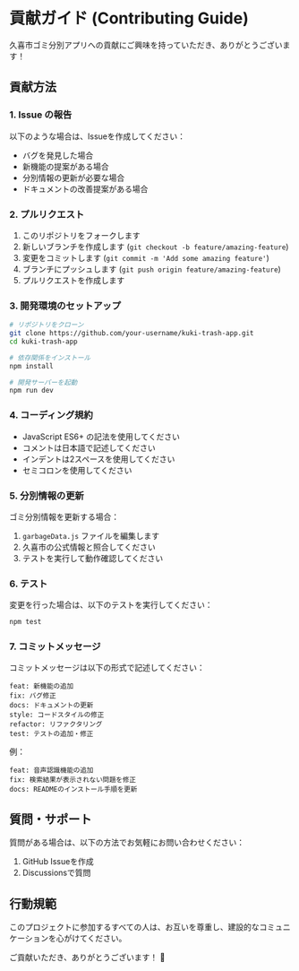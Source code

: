 # 貢献ガイド (Contributing Guide)

久喜市ゴミ分別アプリへの貢献にご興味を持っていただき、ありがとうございます！

## 貢献方法

### 1. Issue の報告

以下のような場合は、Issueを作成してください：

- バグを発見した場合
- 新機能の提案がある場合
- 分別情報の更新が必要な場合
- ドキュメントの改善提案がある場合

### 2. プルリクエスト

1. このリポジトリをフォークします
2. 新しいブランチを作成します (`git checkout -b feature/amazing-feature`)
3. 変更をコミットします (`git commit -m 'Add some amazing feature'`)
4. ブランチにプッシュします (`git push origin feature/amazing-feature`)
5. プルリクエストを作成します

### 3. 開発環境のセットアップ

```bash
# リポジトリをクローン
git clone https://github.com/your-username/kuki-trash-app.git
cd kuki-trash-app

# 依存関係をインストール
npm install

# 開発サーバーを起動
npm run dev
```

### 4. コーディング規約

- JavaScript ES6+ の記法を使用してください
- コメントは日本語で記述してください
- インデントは2スペースを使用してください
- セミコロンを使用してください

### 5. 分別情報の更新

ゴミ分別情報を更新する場合：

1. `garbageData.js` ファイルを編集します
2. 久喜市の公式情報と照合してください
3. テストを実行して動作確認してください

### 6. テスト

変更を行った場合は、以下のテストを実行してください：

```bash
npm test
```

### 7. コミットメッセージ

コミットメッセージは以下の形式で記述してください：

```
feat: 新機能の追加
fix: バグ修正
docs: ドキュメントの更新
style: コードスタイルの修正
refactor: リファクタリング
test: テストの追加・修正
```

例：
```
feat: 音声認識機能の追加
fix: 検索結果が表示されない問題を修正
docs: READMEのインストール手順を更新
```

## 質問・サポート

質問がある場合は、以下の方法でお気軽にお問い合わせください：

1. GitHub Issueを作成
2. Discussionsで質問

## 行動規範

このプロジェクトに参加するすべての人は、お互いを尊重し、建設的なコミュニケーションを心がけてください。

ご貢献いただき、ありがとうございます！ 🙏
